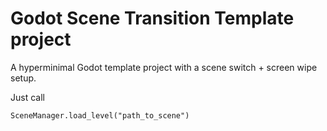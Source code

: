 # Godot Scene Transition Template project

A hyperminimal Godot template project with a scene switch + screen wipe setup.

Just call
```gdscript
SceneManager.load_level("path_to_scene")
```